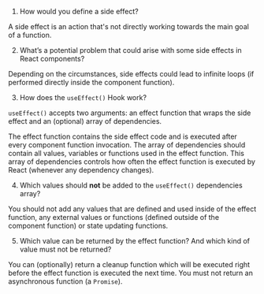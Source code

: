 1. How would you define a side effect?

A side effect is an action that's not directly working towards the main goal of a function.

2. What’s a potential problem that could arise with some side effects in React components?

Depending on the circumstances, side effects could lead to infinite loops (if performed directly inside the component function). 

3. How does the `useEffect()` Hook work?

`useEffect()` accepts two arguments: an effect function that wraps the side effect and an (optional) array of dependencies.

The effect function contains the side effect code and is executed after every component function invocation. The array of dependencies should contain all values, variables or functions used in the effect function. This array of dependencies controls how often the effect function is executed by React (whenever any dependency changes).

4. Which values should **not** be added to the `useEffect()` dependencies array?

You should not add any values that are defined and used inside of the effect function, any external values or functions (defined outside of the component function) or state updating functions.

5. Which value can be returned by the effect function? And which kind of value must not be returned?

You can (optionally) return a cleanup function which will be executed right before the effect function is executed the next time. You must not return an asynchronous function (a `Promise`).
